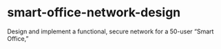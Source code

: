 # smart-office-network-design
Design and implement a functional, secure network for a 50-user “Smart Office,”
